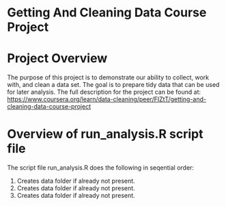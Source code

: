 # Getting And Cleaning Data Course Project

# Project Overview
The purpose of this project is to demonstrate our ability to collect, work with, and clean a data set. The goal is to prepare tidy data that can be used for later analysis. The full description for the project can be found at: https://www.coursera.org/learn/data-cleaning/peer/FIZtT/getting-and-cleaning-data-course-project

# Overview of run_analysis.R script file

The script file run_analysis.R does the following in seqential order:

<ol>
<li> Creates data folder if already not present.
<li> Creates data folder if already not present.
<li> Creates data folder if already not present.
</ol>

